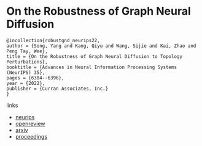 # On the Robustness of Graph Neural Diffusion

```
@incollection{robustgnd_neurips22,
author = {Song, Yang and Kang, Qiyu and Wang, Sijie and Kai, Zhao and Peng Tay, Wee},
title = {On the Robustness of Graph Neural Diffusion to Topology Perturbations},
booktitle = {Advances in Neural Information Processing Systems (NeurIPS) 35},
pages = {6384--6396},
year = {2022},
publisher = {Curran Associates, Inc.}
}
```

links
- [neurips](https://nips.cc/Conferences/2022/Schedule?showEvent=53396)
- [openreview](https://openreview.net/forum?id=-8tU21J6BcB)
- [arxiv](https://arxiv.org/abs/2209.07754)
- [proceedings](https://papers.nips.cc//paper_files/paper/2022/hash/29a0ea49a103a233b17c0705cdeccb66-Abstract-Conference.html)
